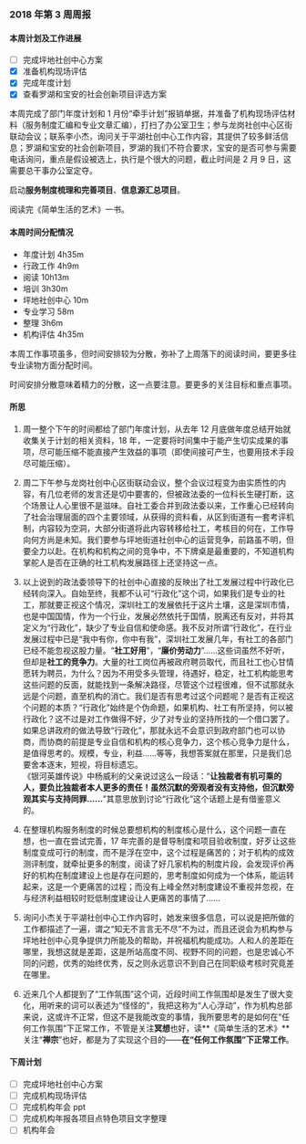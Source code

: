 ### 2018 年第 3 周周报
#### 本周计划及工作进展
- [ ] 完成坪地社创中心方案
- [x] 准备机构现场评估
- [x] 完成年度计划
- [x] 查看罗湖和宝安的社会创新项目评选方案

本周完成了部门年度计划和 1 月份“牵手计划”报销单据，并准备了机构现场评估材料（服务制度汇编和专业文章汇编），打扫了办公室卫生；参与龙岗社创中心区街联动会议；联系李小杰，询问关于平湖社创中心工作内容，其提供了较多鲜活信息；罗湖和宝安的社会创新项目，罗湖的我们不符合要求，宝安的是否可参与需要电话询问，重点是假设被选上，执行是个很大的问题，截止时间是 2 月 9 日，这需要总干事办公室定夺。

启动**服务制度梳理和完善项目**、**信息源汇总项目**。

阅读完《简单生活的艺术》一书。

#### 本周时间分配情况
- 年度计划 4h35m
- 行政工作 4h9m
- 阅读 10h13m
- 培训 3h30m
- 坪地社创中心 10m
- 专业学习 58m
- 整理 3h6m
- 机构评估 4h35m

本周工作事项虽多，但时间安排较为分散，弥补了上周落下的阅读时间，要更多往专业读物方面分配时间。

时间安排分散意味着精力的分散，这一点要注意。要更多的关注目标和重点事项。

#### 所思
1. 周一整个下午的时间都给了部门年度计划，从去年 12 月底做年度总结开始就收集关于计划的相关资料，18 年，一定要将时间集中于能产生切实成果的事项，尽可能压缩不能直接产生效益的事项（即使间接可产生，也要用技术手段尽可能压缩）。

1. 周二下午参与龙岗社创中心区街联动会议，整个会议过程变为由实质性的内容，有几位老师的发言还是切中要害的，但被政法委的一位科长生硬打断，这个场景让人心里很不是滋味。自社工委合并到政法委以来，工作重心已经转向了社会治理层面的四个主要领域，从获得的资料看，从区到街道有一套考评机制，内容较为空洞，大部分街道将此内容转移给社工，考核目的何在，工作导向何方尚是未知。我们要参与坪地街道社创中心的运营竞争，前路虽不明，但要全力以赴。在机构和机构之间的竞争中，不下牌桌是最重要的，不知道机构掌舵人是否在正确的社工机构发展路径上还坚持这一点。

1. 以上说到的政法委领导下的社创中心直接的反映出了社工发展过程中行政化已经转向深入。自始至终，我都不认可“行政化”这个词，如果我们是专业的社工，那就要正视这个情况，深圳社工的发展依托于这片土壤，这是深圳市情，也是中国国情，作为一个行业，发展必然依托于国情，脱离还有反对，并将其定义为“行政化”，缺少了专业自信和使命感。我不反对所谓“行政化”，在行业发展过程中已是“我中有你，你中有我”，深圳社工发展几年，有社工的各部门已经不能忽视这股力量。“**社工好用**”，“**廉价劳动力**”……这些词虽然不好听，但却是**社工的竞争力**。大量的社工岗位再被政府聘员取代，而且社工也心甘情愿转为聘员，为什么？因为不用受多头管理，待遇好，稳定，社工机构能思考这些问题的反面，就能找到一条解决路径，尽管这个过程很难，但不试那就永远是个问题，直至机构的消亡。我们是否有思考过这个问题呢？是否有正视这个问题的本质？“行政化”始终是个伪命题，如果机构、社工有所坚持，何以被行政化？这不过是对工作做得不好，少了对专业的坚持所找的一个借口罢了。如果总讲政府的做法导致“行政化”，那就永远不会意识到政府部门也可以协商，而协商的前提是专业自信和机构的核心竞争力，这个核心竞争力是什么，是值得思考的。规模，专业，利益……等等，我想答案就在那里，只是我们总要舍本逐末，短视，将目标遗忘。  
《银河英雄传说》中杨威利的父亲说过这么一段话：“**让独裁者有机可乘的人，要负比独裁者本人更多的责任！虽然沉默的旁观者没有支持他，但沉默旁观其实与支持同罪……**”其意思放到讨论“行政化”这个话题上是有借鉴意义的。

1. 在整理机构服务制度的时候总要想机构的制度核心是什么，这个问题一直在想，也一直在尝试完善，17 年完善的是督导制度和项目验收制度，好歹让这些制度变成可行的制度，而不是浮在空中，这个过程是痛苦的；对于机构的成效测评制度，就牵扯更多的制度，阅读了好几家机构的制度片段，会发现评价再好的机构在制度建设上也是存在问题的，思考制度如何成为一个体系，能运转起来，这是一个更痛苦的过程；而没有上峰全然对制度建设不重视并忽视，在与经济利益相较时贬低制度建设让人更痛苦的事情了……

1. 询问小杰关于平湖社创中心工作内容时，她发来很多信息，可以说是把所做的工作都描述了一遍，谓之“知无不言言无不尽”不为过，而且还说会为机构参与坪地社创中心竞争提供力所能及的帮助，并祝福机构能成功。人和人的差距在哪里，我想这就是差距，这是所站高度不同、视野不同的问题，也是忠诚心不同的问题，优秀的始终优秀，反之则永远意识不到自己在同职级考核时究竟差在哪里。

1. 近来几个人都提到了“工作氛围”这个词，近段时间工作氛围却是发生了很大变化，用听来的词可以表述为“怪怪的”，我把这称为“人心浮动”，作为机构总部来说，这或许不正常，但这不是我能改变的事情，我所要思考的是如何在“任何工作氛围”下正常工作，不管是关注**冥想**也好，读**《简单生活的艺术》**关注“**禅宗**”也好，都是为了实现这个目的——**在“任何工作氛围”下正常工作**。

#### 下周计划
- [ ] 完成坪地社创中心方案
- [ ] 完成机构现场评估
- [ ] 完成机构年会 ppt
- [ ] 完成机构年报各项目点特色项目文字整理
- [ ] 机构年会